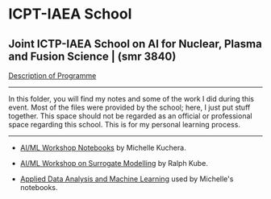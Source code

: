 # ICPT-IAEA School

## Joint ICTP-IAEA School on AI for Nuclear, Plasma and Fusion Science | (smr 3840)

[Description of Programme](https://indico.ictp.it/event/10174/other-view?view=ictptimetable)

---

In this folder, you will find my notes and some of the work I did during this event. Most of the files were provided by the school; here, I just put stuff together. This space should not be regarded as an official or professional space regarding this school. This is for my personal learning process. 

---


* [AI/ML Workshop Notebooks](https://github.com/alpha-davidson/ICTP-IAEA-2023) by Michelle Kuchera.


* [AI/ML Workshop on Surrogate Modelling](https://github.com/rkube/IAEA_school23) by Ralph Kube.


* [Applied Data Analysis and Machine Learning](https://github.com/CompPhysics/MachineLearning) used by Michelle's notebooks.